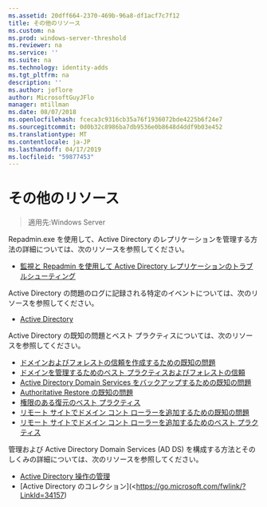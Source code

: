 ```yaml
---
ms.assetid: 20dff664-2370-469b-96a8-df1acf7c7f12
title: その他のリソース
ms.custom: na
ms.prod: windows-server-threshold
ms.reviewer: na
ms.service: ''
ms.suite: na
ms.technology: identity-adds
ms.tgt_pltfrm: na
description: ''
ms.author: joflore
author: MicrosoftGuyJFlo
manager: mtillman
ms.date: 08/07/2018
ms.openlocfilehash: fceca3c9316cb35a76f1936072bde4225b6f24e7
ms.sourcegitcommit: 0d0b32c8986ba7db9536e0b8648d4ddf9b03e452
ms.translationtype: MT
ms.contentlocale: ja-JP
ms.lasthandoff: 04/17/2019
ms.locfileid: "59877453"
---
```

# <a name="additional-resources"></a>その他のリソース

>適用先:Windows Server

Repadmin.exe を使用して、Active Directory のレプリケーションを管理する方法の詳細については、次のリソースを参照してください。 

- [監視と Repadmin を使用して Active Directory レプリケーションのトラブルシューティング](https://go.microsoft.com/fwlink/?LinkId=122830)

Active Directory の問題のログに記録される特定のイベントについては、次のリソースを参照してください。

- [Active Directory](https://go.microsoft.com/fwlink/?LinkId=122877)

Active Directory の既知の問題とベスト プラクティスについては、次のリソースを参照してください。

- [ドメインおよびフォレストの信頼を作成するための既知の問題](https://go.microsoft.com/fwlink/?LinkId=128784)
- [ドメインを管理するためのベスト プラクティスおよびフォレストの信頼](https://go.microsoft.com/fwlink/?LinkId=128785)
- [Active Directory Domain Services をバックアップするための既知の問題](https://go.microsoft.com/fwlink/?LinkId=128793)
- [Authoritative Restore の既知の問題](https://go.microsoft.com/fwlink/?LinkId=128788)
- [権限のある復元のベスト プラクティス](https://go.microsoft.com/fwlink/?LinkId=128791) 
- [リモート サイトでドメイン コント ローラーを追加するための既知の問題](https://go.microsoft.com/fwlink/?LinkId=128794)
- [リモート サイトでドメイン コント ローラーを追加するためのベスト プラクティス](https://go.microsoft.com/fwlink/?LinkId=128796)

管理および Active Directory Domain Services (AD DS) を構成する方法とそのしくみの詳細については、次のリソースを参照してください。

- [Active Directory 操作の管理](https://go.microsoft.com/fwlink/?LinkId=128798)
- [Active Directory のコレクション](<https://go.microsoft.com/fwlink/?LinkId=34157)